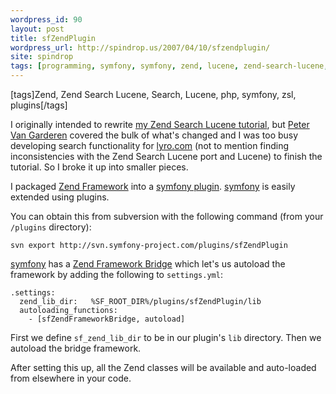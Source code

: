 ```yaml
---
wordpress_id: 90
layout: post
title: sfZendPlugin
wordpress_url: http://spindrop.us/2007/04/10/sfzendplugin/
site: spindrop
tags: [programming, symfony, symfony, zend, lucene, zend-search-lucene, php, search, plugins]
---
```

[tags]Zend, Zend Search Lucene, Search, Lucene, php, symfony, zsl, plugins[/tags]

[s1]: http://spindrop.us/2006/08/25/using-zend-search-lucene-in-a-symfony-app/
[p]: http://archivemati.ca/2007/03/08/zend-search-lucene-symfony-and-the-ica-atom-application/
[l]: http://lyro.com/
[zsl]: http://framework.zend.com/manual/en/zend.search.html
[symfony]: http://symfony-project.com/
[szp]: http://www.symfony-project.com/trac/browser/plugins/sfZendPlugin
[zf]: http://framework.zend.com/
[zfb]: http://www.symfony-project.com/book/trunk/17-Extending-Symfony#Bridges%20to%20Other%20Framework%20Components

I originally intended to rewrite [my Zend Search Lucene tutorial][s1], but [Peter Van Garderen][p] covered the bulk of what's changed and I was too busy developing search functionality for [lyro.com][l] (not to mention finding inconsistencies with the Zend Search Lucene port and Lucene) to finish the tutorial.  So I broke it up into smaller pieces.

I packaged [Zend Framework][zf] into a [symfony plugin][szp].  [symfony][] is easily extended using plugins.  

You can obtain this from subversion with the following command (from your `/plugins` directory):

    svn export http://svn.symfony-project.com/plugins/sfZendPlugin

[symfony][] has a [Zend Framework Bridge][zfb] which let's us autoload the framework by adding the following to `settings.yml`:

    .settings:
      zend_lib_dir:   %SF_ROOT_DIR%/plugins/sfZendPlugin/lib
      autoloading_functions:
        - [sfZendFrameworkBridge, autoload]

First we define `sf_zend_lib_dir` to be in our plugin's `lib` directory.  Then we autoload the bridge framework.

After setting this up, all the Zend classes will be available and auto-loaded from elsewhere in your code.
